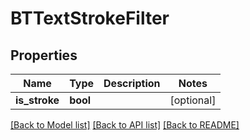 # BTTextStrokeFilter

## Properties
Name | Type | Description | Notes
------------ | ------------- | ------------- | -------------
**is_stroke** | **bool** |  | [optional] 

[[Back to Model list]](../README.md#documentation-for-models) [[Back to API list]](../README.md#documentation-for-api-endpoints) [[Back to README]](../README.md)


